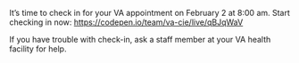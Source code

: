 
It’s time to check in for your VA appointment on February 2 at 8:00 am. Start checking in now: https://codepen.io/team/va-cie/live/qBJqWaV

If you have trouble with check-in, ask a staff member at your VA health facility for help. 
